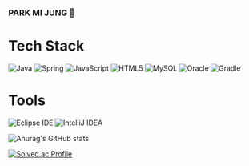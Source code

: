 ### PARK MI JUNG 👋

<!--
**andbeyond0331/andbeyond0331** is a ✨ _special_ ✨ repository because its `README.md` (this file) appears on your GitHub profile.

Here are some ideas to get you started:

- 🔭 I’m currently working on ...
- 🌱 I’m currently learning ...
- 👯 I’m looking to collaborate on ...
- 🤔 I’m looking for help with ...
- 💬 Ask me about ...
- 📫 How to reach me: ...
- 😄 Pronouns: ...
- ⚡ Fun fact: ...
-->


# Tech Stack


![Java](https://img.shields.io/badge/Java-007396.svg?&style=for-the-badge&logo=Java&logoColor=white)
![Spring](https://img.shields.io/badge/Spring-6DB33F.svg?&style=for-the-badge&logo=Spring&logoColor=white)
![JavaScript](https://img.shields.io/badge/JavaScript-F7DF1E.svg?&style=for-the-badge&logo=JavaScript&logoColor=white)
![HTML5](https://img.shields.io/badge/HTML5-E34F26.svg?&style=for-the-badge&logo=HTML5&logoColor=white)
![MySQL](https://img.shields.io/badge/MySQL-4479A1.svg?&style=for-the-badge&logo=MySQL&logoColor=white)
![Oracle](https://img.shields.io/badge/Oracle-F80000.svg?&style=for-the-badge&logo=Oracle&logoColor=white)
![Gradle](https://img.shields.io/badge/Gradle-02303A.svg?&style=for-the-badge&logo=Gradle&logoColor=white)

# Tools

![Eclipse IDE](https://img.shields.io/badge/Eclipse%20IDE-2C2255.svg?&style=for-the-badge&logo=Eclipse%20IDE&logoColor=white)
![IntelliJ IDEA](https://img.shields.io/badge/IntelliJ%20IDEA-000000.svg?&style=for-the-badge&logo=IntelliJ%20IDEA&logoColor=white)




<!-- [![Anurag's GitHub stats](https://github-readme-stats.vercel.app/api?username=andbeyond0331)](https://github.com/anuraghazra/github-readme-stats)

![Anurag's GitHub stats](https://github-readme-stats.vercel.app/api?username=andbeyond0331&show_icons=true&theme=dark)

![Anurag's GitHub stats](https://github-readme-stats.vercel.app/api?username=andbeyond0331&show_icons=true&theme=tokyonight) -->

![Anurag's GitHub stats](https://github-readme-stats.vercel.app/api?username=andbeyond0331&show_icons=true&theme=highcontrast)

[![Solved.ac Profile](http://mazassumnida.wtf/api/generate_badge?boj=tjdrhdrkqns)](https://solved.ac/tjdrhdrkqns)

